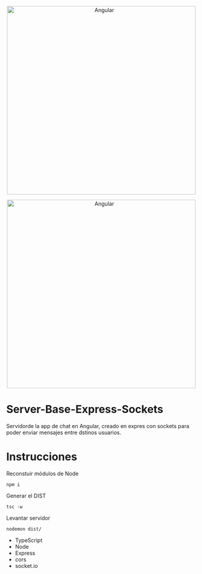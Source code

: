 <br><br>
<p align="center">
  <img alt="Angular" src="https://cdn-images-1.medium.com/max/1200/1*hYfdBkfKgvtMoDcqk_LjWA.png" width="500">
</p>
<p align="center">
  <img alt="Angular" src="https://i0.wp.com/iotbyhvm.ooo/wp-content/uploads/2019/01/Socket.IO_.png" width="500">
</p>

# Server-Base-Express-Sockets
Servidorde la app de chat en Angular, creado en expres con sockets para poder enviar mensajes entre dstinos usuarios.

# Instrucciones

Reconstuir módulos de Node
```
npm i
```

Generar el DIST
```
tsc -w
```

Levantar servidor
```
nodemon dist/
```

* TypeScript
* Node
* Express
* cors
* socket.io
